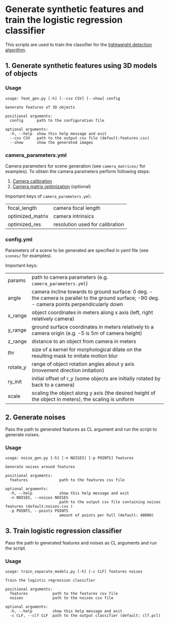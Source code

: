 # Generate synthetic features and train the logistic regression classifier
This scripts are used to train the classifier for the [lightweight detection algorithm](https://github.com/necator9/detection_method).

## 1. Generate synthetic features using 3D models of objects 
### Usage
```text
usage: feat_gen.py [-h] [--csv CSV] [--show] config

Generate features of 3D objects

positional arguments:
  config      path to the configuration file

optional arguments:
  -h, --help  show this help message and exit
  --csv CSV   path to the output csv file (default:features.csv)
  --show      show the generated images
```
### camera_parameters.yml
Camera parameters for scene generation (see `camera_matrices/` for examples). 
To obtain the camera parameters perform following steps:
1. [Camera calibration](https://github.com/necator9/video2calibration)
2. [Camera matrix optimization](https://github.com/necator9/get_optimal_cam_mtx) (optional)

Important keys of `camera_parameters.yml`:

|   |   |
|---|---|
| focal_length | camera focal length |
| optimized_matrix | camera intrinsics |
| optimized_res | resolution used for calibration |

### config.yml
Parameters of a scene to be generated are specified in yaml file (see `scenes/` for examples).

Important keys:

|   |   |
|---|---|
| params | path to camera parameters (e.g. `camera_parameters.yml`)|
| angle  |  camera incline towards to ground surface: 0 deg. - the camera is parallel to the ground surface; -90 deg. - camera points perpendicularly down |
| x_range | object coordinates in meters along x axis (left, right relatively camera)  |
| y_range  | ground surface coordinates in meters relatively to a camera origin (e.g. -5 is 5m of camera height)  |
| z_range | distance to an object from camera in meters |
| thr | size of a kernel for morphological dilate on the resulting mask to imitate motion blur |
| rotate_y | range of object rotation angles about y axis (movement direction imitation) |
| ry_init| initial offset of r_y (some objects are initially rotated by back to a camera) | 
| scale | scaling the object along y axis (the desired height  of the object in meters), the scaling is uniform |


## 2. Generate noises
Pass the path to generated features as CL argument and run the script to generate noises.

### Usage 
```text
usage: noise_gen.py [-h] [-n NOISES] [-p POINTS] features

Generate noises around features

positional arguments:
  features              path to the features csv file

optional arguments:
  -h, --help            show this help message and exit
  -n NOISES, --noises NOISES
                        path to the output csv file containing noises features (default:noises.csv )
  -p POINTS, --points POINTS
                        amount of points per hull (default: 40000)
```

## 3. Train logistic regression classifier
Pass the path to generated features and noises as CL arguments and run the script.

### Usage 
```text
usage: train_separate_models.py [-h] [-c CLF] features noises

Train the logistic regression classifier

positional arguments:
  features           path to the features csv file
  noises             path to the noises csv file

optional arguments:
  -h, --help         show this help message and exit
  -c CLF, --clf CLF  path to the output classifier (default: clf.pcl)
```